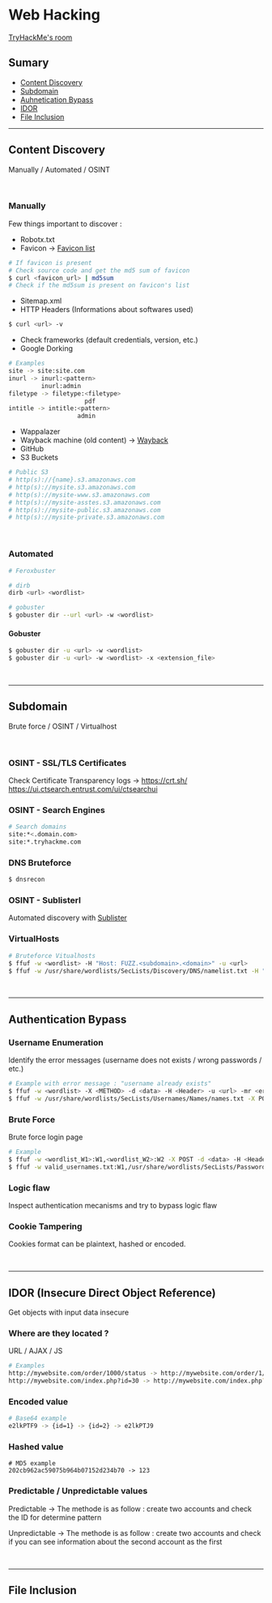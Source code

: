 # Web Hacking 

[TryHackMe's room](https://tryhackme.com/paths)

## Sumary

- [Content Discovery](https://github.com/NG3IT/Sec/blob/main/3.0.1%20-%20Web%20hacking.md#content-discovery)
- [Subdomain](https://github.com/NG3IT/Sec/blob/main/3.0.1%20-%20Web%20hacking.md#subdomain)
- [Auhnetication Bypass](https://github.com/NG3IT/Sec/blob/main/3.0.1%20-%20Web%20hacking.md#authentication-bypass)
- [IDOR]()
- [File Inclusion]()

---

## Content Discovery

Manually / Automated / OSINT

<br>

### Manually

Few things important to discover :
- Robotx.txt
- Favicon -> [Favicon list](https://wiki.owasp.org/index.php/OWASP_favicon_database)

```bash
# If favicon is present
# Check source code and get the md5 sum of favicon
$ curl <favicon_url> | md5sum
# Check if the md5sum is present on favicon's list
```

- Sitemap.xml
- HTTP Headers (Informations about softwares used)

```bash
$ curl <url> -v
```

- Check frameworks (default credentials, version, etc.)
- Google Dorking

```bash
# Examples
site -> site:site.com
inurl -> inurl:<pattern>
         inurl:admin
filetype -> filetype:<filetype>
                     pdf
intitle -> intitle:<pattern>
                   admin
```

- Wappalazer
- Wayback machine (old content) -> [Wayback](https://archive.org/web/)
- GitHub
- S3 Buckets

```bash
# Public S3
# http(s)://{name}.s3.amazonaws.com
# http(s)://mysite.s3.amazonaws.com
# http(s)://mysite-www.s3.amazonaws.com
# http(s)://mysite-asstes.s3.amazonaws.com
# http(s)://mysite-public.s3.amazonaws.com
# http(s)://mysite-private.s3.amazonaws.com
```

<br>

### Automated

```bash
# Feroxbuster

# dirb
dirb <url> <wordlist>

# gobuster
$ gobuster dir --url <url> -w <wordlist>
```

#### Gobuster

```bash
$ gobuster dir -u <url> -w <wordlist>
$ gobuster dir -u <url> -w <wordlist> -x <extension_file>
```

<br>

---

## Subdomain

Brute force / OSINT / Virtualhost

<br>

### OSINT - SSL/TLS Certificates

Check Certificate Transparency logs -> https://crt.sh/
                                       https://ui.ctsearch.entrust.com/ui/ctsearchui
                                       
### OSINT - Search Engines

```bash
# Search domains
site:*<.domain.com>
site:*.tryhackme.com
```

### DNS Bruteforce

```bash
$ dnsrecon
```

### OSINT - Sublisterl

Automated discovery with [Sublister](https://github.com/aboul3la/Sublist3r)

### VirtualHosts

```bash
# Bruteforce Vitualhosts
$ ffuf -w <wordlist> -H "Host: FUZZ.<subdomain>.<domain>" -u <url>
$ ffuf -w /usr/share/wordlists/SecLists/Discovery/DNS/namelist.txt -H "Host: FUZZ.domain.com" -u http://MACHINE_IP
```

<br>

---

## Authentication Bypass

### Username Enumeration

Identify the error messages (username does not exists / wrong passwords / etc.)

```bash
# Example with error message : "username already exists"
$ ffuf -w <wordlist> -X <METHOD> -d <data> -H <Header> -u <url> -mr <error_message>
$ ffuf -w /usr/share/wordlists/SecLists/Usernames/Names/names.txt -X POST -d "username=FUZZ&email=x&password=x&cpassword=x" -H "Content-Type: application/x-www-form-urlencoded" -u http://10.10.113.42/customers/signup -mr "username already exists"
```

### Brute Force

Brute force login page

```bash
# Example
$ ffuf -w <wordlist_W1>:W1,<wordlist_W2>:W2 -X POST -d <data> -H <Header> -u <url> -fc <status_code>
$ ffuf -w valid_usernames.txt:W1,/usr/share/wordlists/SecLists/Passwords/Common-Credentials/10-million-password-list-top-100.txt:W2 -X POST -d "username=W1&password=W2" -H "Content-Type: application/x-www-form-urlencoded" -u http://10.10.113.42/customers/login -fc 200
```

### Logic flaw

Inspect authentication mecanisms and try to bypass logic flaw

### Cookie Tampering

Cookies format can be plaintext, hashed or encoded.

<br>

---

## IDOR (Insecure Direct Object Reference)

Get objects with input data insecure

### Where are they located ?

URL / AJAX / JS

```bash
# Examples
http://mywebsite.com/order/1000/status -> http://mywebsite.com/order/1/status
http://mywebsite.com/index.php?id=30 -> http://mywebsite.com/index.php?id=1
```

### Encoded value

```bash
# Base64 example
e2lkPTF9 -> {id=1} -> {id=2} -> e2lkPTJ9
```

### Hashed value 

```
# MD5 example
202cb962ac59075b964b07152d234b70 -> 123
```

### Predictable / Unpredictable values

Predictable -> The methode is as follow : create two accounts and check the ID for determine pattern

Unpredictable -> The methode is as follow : create two accounts and check if you can see information about the second account as the first

<br>

---

## File Inclusion

